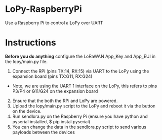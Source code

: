 # LoPy-RaspberryPi
Use a Raspberry Pi to control a LoPy over UART

# Instructions

**Before you do anything** configure the LoRaWAN App_Key and App_EUI in the lopy/main.py file.

1. Connect the RPi (pins TX:14, RX:15) via UART to the LoPy using the expansion board (pins TX:G11, RX:G24)
  - Note, we are using the UART 1 interface on the LoPy, this refers to pins P3/P4 or G11/G24 on the expansion board
2. Ensure that the both the RPi and LoPy are powered.
3. Upload the lopy/main.py script to the LoPy and reboot it via the button on the device.
4. Run sendlora.py on the Raspberry Pi (ensure you have python and pyserial installed, $ pip instal pyserial)
5. You can change the data in the sendlora.py script to send various payloads between the devices
